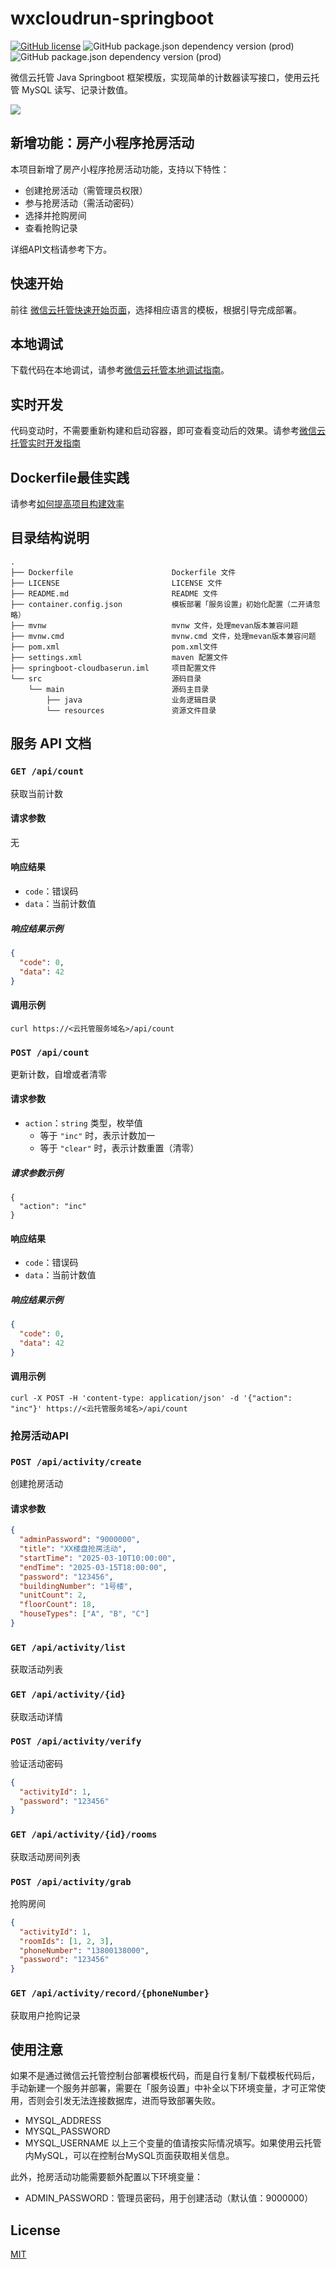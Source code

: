 # wxcloudrun-springboot
[![GitHub license](https://img.shields.io/github/license/WeixinCloud/wxcloudrun-express)](https://github.com/WeixinCloud/wxcloudrun-express)
![GitHub package.json dependency version (prod)](https://img.shields.io/badge/maven-3.6.0-green)
![GitHub package.json dependency version (prod)](https://img.shields.io/badge/jdk-11-green)

微信云托管 Java Springboot 框架模版，实现简单的计数器读写接口，使用云托管 MySQL 读写、记录计数值。

![](https://qcloudimg.tencent-cloud.cn/raw/be22992d297d1b9a1a5365e606276781.png)

## 新增功能：房产小程序抢房活动

本项目新增了房产小程序抢房活动功能，支持以下特性：

- 创建抢房活动（需管理员权限）
- 参与抢房活动（需活动密码）
- 选择并抢购房间
- 查看抢购记录

详细API文档请参考下方。

## 快速开始
前往 [微信云托管快速开始页面](https://developers.weixin.qq.com/miniprogram/dev/wxcloudrun/src/basic/guide.html)，选择相应语言的模板，根据引导完成部署。

## 本地调试
下载代码在本地调试，请参考[微信云托管本地调试指南](https://developers.weixin.qq.com/miniprogram/dev/wxcloudrun/src/guide/debug/)。

## 实时开发
代码变动时，不需要重新构建和启动容器，即可查看变动后的效果。请参考[微信云托管实时开发指南](https://developers.weixin.qq.com/miniprogram/dev/wxcloudrun/src/guide/debug/dev.html)

## Dockerfile最佳实践
请参考[如何提高项目构建效率](https://developers.weixin.qq.com/miniprogram/dev/wxcloudrun/src/scene/build/speed.html)

## 目录结构说明
~~~
.
├── Dockerfile                      Dockerfile 文件
├── LICENSE                         LICENSE 文件
├── README.md                       README 文件
├── container.config.json           模板部署「服务设置」初始化配置（二开请忽略）
├── mvnw                            mvnw 文件，处理mevan版本兼容问题
├── mvnw.cmd                        mvnw.cmd 文件，处理mevan版本兼容问题
├── pom.xml                         pom.xml文件
├── settings.xml                    maven 配置文件
├── springboot-cloudbaserun.iml     项目配置文件
└── src                             源码目录
    └── main                        源码主目录
        ├── java                    业务逻辑目录
        └── resources               资源文件目录
~~~


## 服务 API 文档

### `GET /api/count`

获取当前计数

#### 请求参数

无

#### 响应结果

- `code`：错误码
- `data`：当前计数值

##### 响应结果示例

```json
{
  "code": 0,
  "data": 42
}
```

#### 调用示例

```
curl https://<云托管服务域名>/api/count
```



### `POST /api/count`

更新计数，自增或者清零

#### 请求参数

- `action`：`string` 类型，枚举值
  - 等于 `"inc"` 时，表示计数加一
  - 等于 `"clear"` 时，表示计数重置（清零）

##### 请求参数示例

```
{
  "action": "inc"
}
```

#### 响应结果

- `code`：错误码
- `data`：当前计数值

##### 响应结果示例

```json
{
  "code": 0,
  "data": 42
}
```

#### 调用示例

```
curl -X POST -H 'content-type: application/json' -d '{"action": "inc"}' https://<云托管服务域名>/api/count
```

### 抢房活动API

### `POST /api/activity/create`

创建抢房活动

#### 请求参数

```json
{
  "adminPassword": "9000000",
  "title": "XX楼盘抢房活动",
  "startTime": "2025-03-10T10:00:00",
  "endTime": "2025-03-15T18:00:00",
  "password": "123456",
  "buildingNumber": "1号楼",
  "unitCount": 2,
  "floorCount": 18,
  "houseTypes": ["A", "B", "C"]
}
```

### `GET /api/activity/list`

获取活动列表

### `GET /api/activity/{id}`

获取活动详情

### `POST /api/activity/verify`

验证活动密码

```json
{
  "activityId": 1,
  "password": "123456"
}
```

### `GET /api/activity/{id}/rooms`

获取活动房间列表

### `POST /api/activity/grab`

抢购房间

```json
{
  "activityId": 1,
  "roomIds": [1, 2, 3],
  "phoneNumber": "13800138000",
  "password": "123456"
}
```

### `GET /api/activity/record/{phoneNumber}`

获取用户抢购记录

## 使用注意
如果不是通过微信云托管控制台部署模板代码，而是自行复制/下载模板代码后，手动新建一个服务并部署，需要在「服务设置」中补全以下环境变量，才可正常使用，否则会引发无法连接数据库，进而导致部署失败。
- MYSQL_ADDRESS
- MYSQL_PASSWORD
- MYSQL_USERNAME
以上三个变量的值请按实际情况填写。如果使用云托管内MySQL，可以在控制台MySQL页面获取相关信息。

此外，抢房活动功能需要额外配置以下环境变量：
- ADMIN_PASSWORD：管理员密码，用于创建活动（默认值：9000000）

## License

[MIT](./LICENSE)
